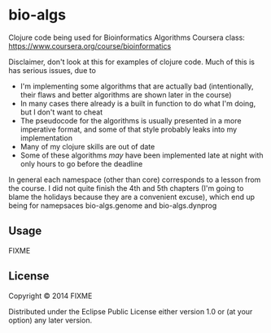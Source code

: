 # bio-algs

Clojure code being used for Bioinformatics Algorithms Coursera class: https://www.coursera.org/course/bioinformatics

Disclaimer, don't look at this for examples of clojure code.  Much of this is has serious issues, due to
* I'm implementing some algorithms that are actually bad (intentionally, their flaws and better algorithms are shown later in the course)
* In many cases there already is a built in function to do what I'm doing, but I don't want to cheat
* The pseudocode for the algorithms is usually presented in a more imperative format, and some of that style probably leaks into my implementation
* Many of my clojure skills are out of date
* Some of these algorithms *may* have been implemented late at night with only hours to go before the deadline

In general each namespace (other than core) corresponds to a lesson from the course.  I did not quite finish the 4th and 5th chapters (I'm going to blame the holidays because they are a convenient excuse), which end up being for namepsaces bio-algs.genome and bio-algs.dynprog

## Usage

FIXME

## License

Copyright © 2014 FIXME

Distributed under the Eclipse Public License either version 1.0 or (at
your option) any later version.
